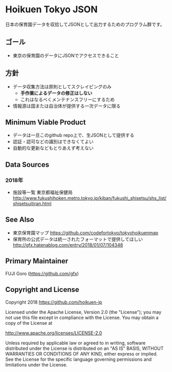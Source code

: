 # Hoikuen Tokyo JSON

日本の保育園データを収拾してJSONとして出力するためのプログラム群です。

## ゴール

* 東京の保育園のデータにJSONでアクセスできること

## 方針

* データ収集方法は原則としてスクレイピングのみ
  * **手作業によるデータの修正はしない**
  * これはなるべくメンテナンスフリーにするため
* 情報源は国または自治体が提供する一次データに限る

## Minimum Viable Product

* データは一旦このgithub repo上で、生JSONとして提供する
* 認証・認可などの識別はできなくてよい
* 自動的な更新などもとりあえず考えない

## Data Sources

### 2018年

* 施設等一覧 東京都福祉保健局 http://www.fukushihoken.metro.tokyo.jp/kiban/fukushi_shisetsu/shs_list/shisetsuitiran.html


## See Also

* 東京保育園マップ https://github.com/codefortokyo/tokyohoikuenmap
* 保育所の公式データは統一されたフォーマットで提供してほしい http://gfx.hatenablog.com/entry/2018/01/07/104348

## Primary Maintainer

FUJI Goro (https://github.com/gfx)

## Copyright and License

Copyright 2018 https://github.com/hoikuen-jp

Licensed under the Apache License, Version 2.0 (the "License");
you may not use this file except in compliance with the License.
You may obtain a copy of the License at

  http://www.apache.org/licenses/LICENSE-2.0

Unless required by applicable law or agreed to in writing, software
distributed under the License is distributed on an "AS IS" BASIS,
WITHOUT WARRANTIES OR CONDITIONS OF ANY KIND, either express or implied.
See the License for the specific language governing permissions and
limitations under the License.


